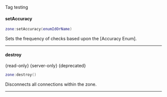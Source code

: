 Tag testing

#### setAccuracy
```lua
zone:setAccuracy(enumIdOrName)
```
Sets the frequency of checks based upon the [Accuracy Enum].

----
#### destroy
{read-only} {server-only} {deprecated}
```lua
zone:destroy()
```
Disconnects all connections within the zone.

----